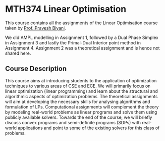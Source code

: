 # MTH374 Linear Optimisation

This course contains all the assignments of the Linear Optimisation course taken by [Prof. Pravesh Biyani](http://faculty.iiitd.ac.in/~praveshb/index.php). 

We did AMPL modelling in Assignment 1, followed by a Dual Phase Simplex in Assignment 3 and lastly the Primal-Dual Interior point method in Assignment 4. Assignment 2 was a theoretical assignment and is hence not shared here.


## Course Description


This course aims at introducing students to the application of optimization 
techniques to various areas of CSE and ECE. We will primarily focus on linear
optimization (linear programming) and learn about the structural and algorithmic
aspects of optimization problems. The theoretical assignments will aim at
developing the necessary skills for analysing algorithms and formulation of LPs.
Computational assignments will complement the theory by modeling real-world
problems as linear programs and solve them using publicly available solvers.
Towards the end of the course, we will briefly discuss convex programs and
semi-definite programs (SDPs) with real-world applications and point to some of
the existing solvers for this class of problems.






